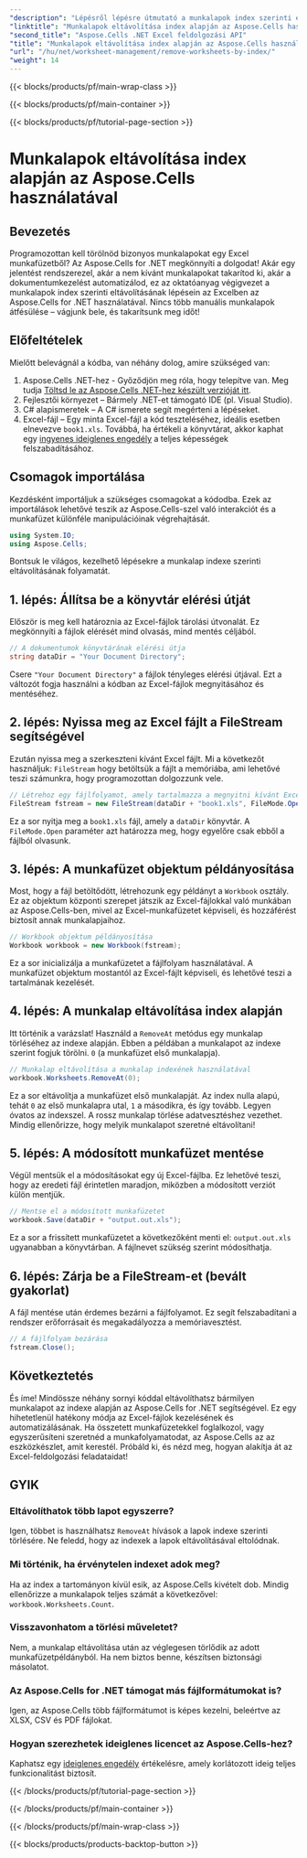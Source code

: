 ```yaml
---
"description": "Lépésről lépésre útmutató a munkalapok index szerinti eltávolításához az Aspose.Cells for .NET segítségével. Egyszerűsítse Excel dokumentumkezelését könnyedén."
"linktitle": "Munkalapok eltávolítása index alapján az Aspose.Cells használatával"
"second_title": "Aspose.Cells .NET Excel feldolgozási API"
"title": "Munkalapok eltávolítása index alapján az Aspose.Cells használatával"
"url": "/hu/net/worksheet-management/remove-worksheets-by-index/"
"weight": 14
---
```


{{< blocks/products/pf/main-wrap-class >}}

{{< blocks/products/pf/main-container >}}

{{< blocks/products/pf/tutorial-page-section >}}

# Munkalapok eltávolítása index alapján az Aspose.Cells használatával

## Bevezetés
Programozottan kell törölnöd bizonyos munkalapokat egy Excel munkafüzetből? Az Aspose.Cells for .NET megkönnyíti a dolgodat! Akár egy jelentést rendszerezel, akár a nem kívánt munkalapokat takarítod ki, akár a dokumentumkezelést automatizálod, ez az oktatóanyag végigvezet a munkalapok index szerinti eltávolításának lépésein az Excelben az Aspose.Cells for .NET használatával. Nincs több manuális munkalapok átfésülése – vágjunk bele, és takarítsunk meg időt!
## Előfeltételek
Mielőtt belevágnál a kódba, van néhány dolog, amire szükséged van:
1. Aspose.Cells .NET-hez - Győződjön meg róla, hogy telepítve van. Meg tudja [Töltsd le az Aspose.Cells .NET-hez készült verzióját itt](https://releases.aspose.com/cells/net/).
2. Fejlesztői környezet – Bármely .NET-et támogató IDE (pl. Visual Studio).
3. C# alapismeretek – A C# ismerete segít megérteni a lépéseket.
4. Excel-fájl – Egy minta Excel-fájl a kód teszteléséhez, ideális esetben elnevezve `book1.xls`.
Továbbá, ha értékeli a könyvtárat, akkor kaphat egy [ingyenes ideiglenes engedély](https://purchase.aspose.com/temporary-license/) a teljes képességek felszabadításához.
## Csomagok importálása
Kezdésként importáljuk a szükséges csomagokat a kódodba. Ezek az importálások lehetővé teszik az Aspose.Cells-szel való interakciót és a munkafüzet különféle manipulációinak végrehajtását.
```csharp
using System.IO;
using Aspose.Cells;
```
Bontsuk le világos, kezelhető lépésekre a munkalap indexe szerinti eltávolításának folyamatát.
## 1. lépés: Állítsa be a könyvtár elérési útját
Először is meg kell határoznia az Excel-fájlok tárolási útvonalát. Ez megkönnyíti a fájlok elérését mind olvasás, mind mentés céljából.
```csharp
// A dokumentumok könyvtárának elérési útja
string dataDir = "Your Document Directory";
```
Csere `"Your Document Directory"` a fájlok tényleges elérési útjával. Ezt a változót fogja használni a kódban az Excel-fájlok megnyitásához és mentéséhez.
## 2. lépés: Nyissa meg az Excel fájlt a FileStream segítségével
Ezután nyissa meg a szerkeszteni kívánt Excel fájlt. Mi a következőt használjuk: `FileStream` hogy betöltsük a fájlt a memóriába, ami lehetővé teszi számunkra, hogy programozottan dolgozzunk vele.
```csharp
// Létrehoz egy fájlfolyamot, amely tartalmazza a megnyitni kívánt Excel-fájlt.
FileStream fstream = new FileStream(dataDir + "book1.xls", FileMode.Open);
```
Ez a sor nyitja meg a `book1.xls` fájl, amely a `dataDir` könyvtár. A `FileMode.Open` paraméter azt határozza meg, hogy egyelőre csak ebből a fájlból olvasunk.
## 3. lépés: A munkafüzet objektum példányosítása
Most, hogy a fájl betöltődött, létrehozunk egy példányt a `Workbook` osztály. Ez az objektum központi szerepet játszik az Excel-fájlokkal való munkában az Aspose.Cells-ben, mivel az Excel-munkafüzetet képviseli, és hozzáférést biztosít annak munkalapjaihoz.
```csharp
// Workbook objektum példányosítása
Workbook workbook = new Workbook(fstream);
```
Ez a sor inicializálja a munkafüzetet a fájlfolyam használatával. A munkafüzet objektum mostantól az Excel-fájlt képviseli, és lehetővé teszi a tartalmának kezelését.
## 4. lépés: A munkalap eltávolítása index alapján
Itt történik a varázslat! Használd a `RemoveAt` metódus egy munkalap törléséhez az indexe alapján. Ebben a példában a munkalapot az indexe szerint fogjuk törölni. `0` (a munkafüzet első munkalapja).
```csharp
// Munkalap eltávolítása a munkalap indexének használatával
workbook.Worksheets.RemoveAt(0);
```
Ez a sor eltávolítja a munkafüzet első munkalapját. Az index nulla alapú, tehát `0` az első munkalapra utal, `1` a másodikra, és így tovább.
Legyen óvatos az indexszel. A rossz munkalap törlése adatvesztéshez vezethet. Mindig ellenőrizze, hogy melyik munkalapot szeretné eltávolítani!
## 5. lépés: A módosított munkafüzet mentése
Végül mentsük el a módosításokat egy új Excel-fájlba. Ez lehetővé teszi, hogy az eredeti fájl érintetlen maradjon, miközben a módosított verziót külön mentjük.
```csharp
// Mentse el a módosított munkafüzetet
workbook.Save(dataDir + "output.out.xls");
```
Ez a sor a frissített munkafüzetet a következőként menti el: `output.out.xls` ugyanabban a könyvtárban. A fájlnevet szükség szerint módosíthatja.
## 6. lépés: Zárja be a FileStream-et (bevált gyakorlat)
A fájl mentése után érdemes bezárni a fájlfolyamot. Ez segít felszabadítani a rendszer erőforrásait és megakadályozza a memóriavesztést.
```csharp
// A fájlfolyam bezárása
fstream.Close();
```
## Következtetés
És íme! Mindössze néhány sornyi kóddal eltávolíthatsz bármilyen munkalapot az indexe alapján az Aspose.Cells for .NET segítségével. Ez egy hihetetlenül hatékony módja az Excel-fájlok kezelésének és automatizálásának. Ha összetett munkafüzetekkel foglalkozol, vagy egyszerűsíteni szeretnéd a munkafolyamatodat, az Aspose.Cells az az eszközkészlet, amit kerestél. Próbáld ki, és nézd meg, hogyan alakítja át az Excel-feldolgozási feladataidat!

## GYIK
### Eltávolíthatok több lapot egyszerre?  
Igen, többet is használhatsz `RemoveAt` hívások a lapok indexe szerinti törlésére. Ne feledd, hogy az indexek a lapok eltávolításával eltolódnak.
### Mi történik, ha érvénytelen indexet adok meg?  
Ha az index a tartományon kívül esik, az Aspose.Cells kivételt dob. Mindig ellenőrizze a munkalapok teljes számát a következővel: `workbook.Worksheets.Count`.
### Visszavonhatom a törlési műveletet?  
Nem, a munkalap eltávolítása után az véglegesen törlődik az adott munkafüzetpéldányból. Ha nem biztos benne, készítsen biztonsági másolatot.
### Az Aspose.Cells for .NET támogat más fájlformátumokat is?  
Igen, az Aspose.Cells több fájlformátumot is képes kezelni, beleértve az XLSX, CSV és PDF fájlokat.
### Hogyan szerezhetek ideiglenes licencet az Aspose.Cells-hez?  
Kaphatsz egy [ideiglenes engedély](https://purchase.aspose.com/temporary-license/) értékelésre, amely korlátozott ideig teljes funkcionalitást biztosít.


{{< /blocks/products/pf/tutorial-page-section >}}

{{< /blocks/products/pf/main-container >}}

{{< /blocks/products/pf/main-wrap-class >}}

{{< blocks/products/products-backtop-button >}}